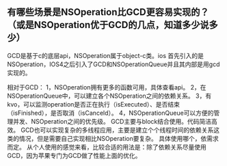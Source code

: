 ## 有哪些场景是NSOperation比GCD更容易实现的？（或是NSOperation优于GCD的几点，知道多少说多少）

GCD是基于c的底层api，NSOperation属于object-c类。ios 首先引入的是NSOperation，IOS4之后引入了GCD和NSOperationQueue并且其内部是用gcd实现的。

相对于GCD：
1，NSOperation拥有更多的函数可用，具体查看api。
2，在NSOperationQueue中，可以建立各个NSOperation之间的依赖关系。
3，有kvo，可以监测operation是否正在执行（isExecuted）、是否结束（isFinished），是否取消（isCanceld）。
4，NSOperationQueue可以方便的管理并发、NSOperation之间的优先级。
GCD主要与block结合使用。代码简洁高效。
  GCD也可以实现复杂的多线程应用，主要是建立个个线程时间的依赖关系这类的情况，但是需要自己实现相比NSOperation要复杂。
具体使用哪个，依需求而定。 从个人使用的感觉来看，比较合适的用法是：除了依赖关系尽量使用GCD，因为苹果专门为GCD做了性能上面的优化。

